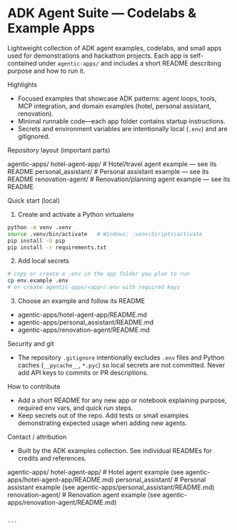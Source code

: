 # ADK Agent Suite — Codelabs & Example Apps

Lightweight collection of ADK agent examples, codelabs, and small apps used for demonstrations and hackathon projects. Each app is self-contained under `agentic-apps/` and includes a short README describing purpose and how to run it.

Highlights
- Focused examples that showcase ADK patterns: agent loops, tools, MCP integration, and domain examples (hotel, personal assistant, renovation).
- Minimal runnable code—each app folder contains startup instructions.
- Secrets and environment variables are intentionally local (`.env`) and are gitignored.

Repository layout (important parts)

  agentic-apps/
    hotel-agent-app/         # Hotel/travel agent example — see its README
    personal_assistant/      # Personal assistant example — see its README
    renovation-agent/        # Renovation/planning agent example — see its README



Quick start (local)

1. Create and activate a Python virtualenv

```bash
python -m venv .venv
source .venv/bin/activate   # Windows: .venv\Scripts\activate
pip install -U pip
pip install -r requirements.txt
```

2. Add local secrets

```bash
# copy or create a .env in the app folder you plan to run
cp env.example .env
# or create agentic-apps/<app>/.env with required keys
```

3. Choose an example and follow its README

- agentic-apps/hotel-agent-app/README.md
- agentic-apps/personal_assistant/README.md
- agentic-apps/renovation-agent/README.md

Security and git
- The repository `.gitignore` intentionally excludes `.env` files and Python caches (`__pycache__`, `*.pyc`) so local secrets are not committed. Never add API keys to commits or PR descriptions.

How to contribute
- Add a short README for any new app or notebook explaining purpose, required env vars, and quick run steps.
- Keep secrets out of the repo. Add tests or small examples demonstrating expected usage when adding new agents.

Contact / attribution
- Built by the ADK examples collection. See individual READMEs for credits and references.


agentic-apps/
  hotel-agent-app/          # Hotel agent example (see agentic-apps/hotel-agent-app/README.md)
  personal_assistant/       # Personal assistant example (see agentic-apps/personal_assistant/README.md)
  renovation-agent/         # Renovation agent example (see agentic-apps/renovation-agent/README.md)
```

---


